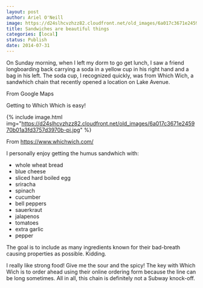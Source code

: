 ```yaml
---
layout: post
author: Ariel O'Neill
image: https://d24slhcvzhzz82.cloudfront.net/old_images/6a017c3671e245970b01a511e7051c970c-pi.jpg
title: Sandwiches are beautiful things
categories: [local]
status: Publish
date: 2014-07-31
---
```


On Sunday morning, when I left my dorm to go get lunch, I saw a friend longboarding back carrying a soda in a yellow cup in his right hand and a bag in his left. The soda cup, I recognized quickly, was from Which Wich, a sandwhich chain that recently opened a location on Lake Avenue.

<div class="photo-caption caption-xid-6a017c3671e245970b01a511e7051c970c" id="caption-xid-6a017c3671e245970b01a511e7051c970c">From Google Maps

Getting to Which Which is easy!


{% include image.html img="https://d24slhcvzhzz82.cloudfront.net/old_images/6a017c3671e245970b01a3fd3757d3970b-pi.jpg" %}<div class="photo-caption caption-xid-6a017c3671e245970b01a3fd3757d3970b" id="caption-xid-6a017c3671e245970b01a3fd3757d3970b">From https://www.whichwich.com/

I personally enjoy getting the humus sandwhich with:

- whole wheat bread
- blue cheese
- sliced hard boiled egg
- sriracha
- spinach
- cucumber
- bell peppers
- sauerkraut
- jalapenos
- tomatoes
- extra garlic
- pepper

The goal is to include as many ingredients known for their bad-breath causing properties as possible. Kidding.

I really like strong food! Give me the sour and the spicy! The key with Which Wich is to order ahead using their online ordering form because the line can be long sometimes. All in all, this chain is definitely not a Subway knock-off.

